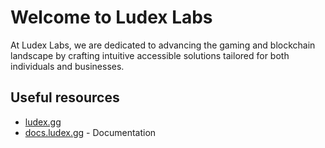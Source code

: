 # Welcome to Ludex Labs

At Ludex Labs, we are dedicated to advancing the gaming and blockchain landscape by crafting intuitive accessible solutions tailored for both individuals and businesses.

<!--

**Here are some ideas to get you started:**

🙋‍♀️ A short introduction - what is your organization all about?
🌈 Contribution guidelines - how can the community get involved?
👩‍💻 Useful resources - where can the community find your docs? Is there anything else the community should know?
🍿 Fun facts - what does your team eat for breakfast?
🧙 Remember, you can do mighty things with the power of [Markdown](https://docs.github.com/github/writing-on-github/getting-started-with-writing-and-formatting-on-github/basic-writing-and-formatting-syntax)
-->

## Useful resources

- [ludex.gg](https://ludex.gg/)
- [docs.ludex.gg](https://docs.ludex.gg/) - Documentation
